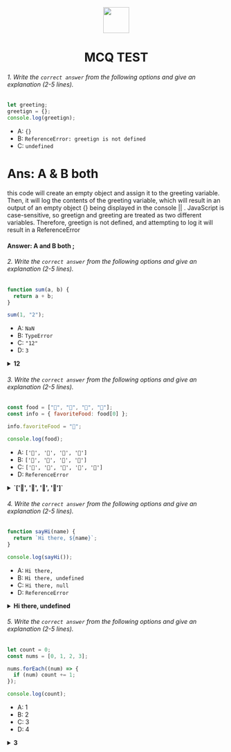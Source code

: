 <div align="center">
  <img height="60" src="https://edurev.gumlet.io/AllImages/original/ApplicationImages/CourseImages/944e5d47-8c55-4a89-91e5-22ab5f2798fc_CI.png">
  <h1>MCQ TEST</h1>
</div>

###### 1. Write the `correct answer` from the following options and give an explanation (2-5 lines).

```javascript
let greeting;
greetign = {};
console.log(greetign);
```

- A: `{}`
- B: `ReferenceError: greetign is not defined`
- C: `undefined`

<h1>Ans: A & B both</h1>
<p>this code will create an empty object and assign it to the greeting variable. Then, it will log the contents of the greeting variable, which will result in an output of an empty object {} being displayed in the console || . JavaScript is case-sensitive, so greetign and greeting are treated as two different variables. Therefore, greetign is not defined, and attempting to log it will result in a ReferenceError</p>

#### Answer: A and B both ;


###### 2. Write the `correct answer` from the following options and give an explanation (2-5 lines).

```javascript
function sum(a, b) {
  return a + b;
}

sum(1, "2");
```

- A: `NaN`
- B: `TypeError`
- C: `"12"`
- D: `3`

<details><summary><b>12</b></summary>
<p>

#### Answer: C ;

<i>
sum function two parameter given a and b, using the + operator. a is number type value and b is string type value so a and b addition value is 12 ; 
</i>

</p>
</details>

###### 3. Write the `correct answer` from the following options and give an explanation (2-5 lines).

```javascript
const food = ["🍕", "🍫", "🥑", "🍔"];
const info = { favoriteFood: food[0] };

info.favoriteFood = "🍝";

console.log(food);
```

- A: `['🍕', '🍫', '🥑', '🍔']`
- B: `['🍝', '🍫', '🥑', '🍔']`
- C: `['🍝', '🍕', '🍫', '🥑', '🍔']`
- D: `ReferenceError`

<details><summary><b>`['🍕', '🍫', '🥑', '🍔']`</b></summary>
<p>

#### Answer: A ?

<i>food is array , this array have 4 element , info is object with a fav property initially set to the first element of the food array, which is 🍕 , update the info.fav property to 🍝 , info object property does not affect the original food array. So, when you log the food array, it remains unchanged 
 </i>

</p>
</details>

###### 4. Write the `correct answer` from the following options and give an explanation (2-5 lines).

```javascript
function sayHi(name) {
  return `Hi there, ${name}`;
}

console.log(sayHi());
```

- A: `Hi there,`
- B: `Hi there, undefined`
- C: `Hi there, null`
- D: `ReferenceError`

<details><summary><b>Hi there, undefined</b></summary>
<p>

#### Answer: B ;

<i>sayHi is a  function give a 'name' parameter, which you can use to build the greeting message. However, when you call sayHi() without passing any argument, the name parameter inside the function becomes undefined.
So, the function attempts to concatenate undefined with the greeting string, resulting in 'Hi there, undefined'</i>

</p>
</details>

###### 5. Write the `correct answer` from the following options and give an explanation (2-5 lines).

```javascript
let count = 0;
const nums = [0, 1, 2, 3];

nums.forEach((num) => {
  if (num) count += 1;
});

console.log(count);
```

- A: 1
- B: 2
- C: 3
- D: 4

<details><summary><b>3</b></summary>
<p>

#### Answer: C ;

<i>
 nums is an array . this array in 4 length . this array used in forEach method to iterate through each element of the array.
array fast element is 0 so counting value is falsy .and 1, 2, 3 it is considered truthy so increment count variable by 1 .
so false is count value is unchanged and true is count value increment by 1 for each of these value.
</i>

</p>
</details>

